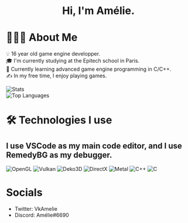 <h1 align="center">Hi, I'm Amélie.</h1>

# 👩🏻‍💻 About Me

💡  16 year old game engine developper.\
🎓 I'm currently studying at the Epitech school in Paris.\
🌱 Currently learning advanced game engine programming in C/C++.\
✍️  In my free time, I enjoy playing games.

![Stats](https://github-readme-stats-eight-theta.vercel.app/api?username=Sausty&show_icons=true&theme=algolia&include_all_commits=true&count_private=true)\
![Top Languages](https://github-readme-stats-eight-theta.vercel.app/api/top-langs/?username=Sausty&layout=compact&langs_count=8&theme=algolia)

# 🛠 Technologies I use

## I use VSCode as my main code editor, and I use RemedyBG as my debugger.

![OpenGL](https://img.shields.io/badge/-OpenGL-05122A?style=flat&logo=opengl)
![Vulkan](https://img.shields.io/badge/-Vulkan-05122A?style=flat&logo=vulkan)
![Deko3D](https://img.shields.io/badge/-Deko3D/LibNX-05122A?style=flat&logo=nintendo-switch)
![DirectX](https://img.shields.io/badge/-DirectX-05122A?style=flat&logo=microsoft)
![Metal](https://img.shields.io/badge/-Metal-05122A?style=flat&logo=apple)
![C++](https://img.shields.io/badge/-C++17-05122A?style=flat&logo=c&logoColor=563D7C)
![C](https://img.shields.io/badge/-C99-05122A?style=flat&logo=c&logoColor=563D7C)

# Socials
- Twitter: VkAmelie
- Discord: Amélie#6690


